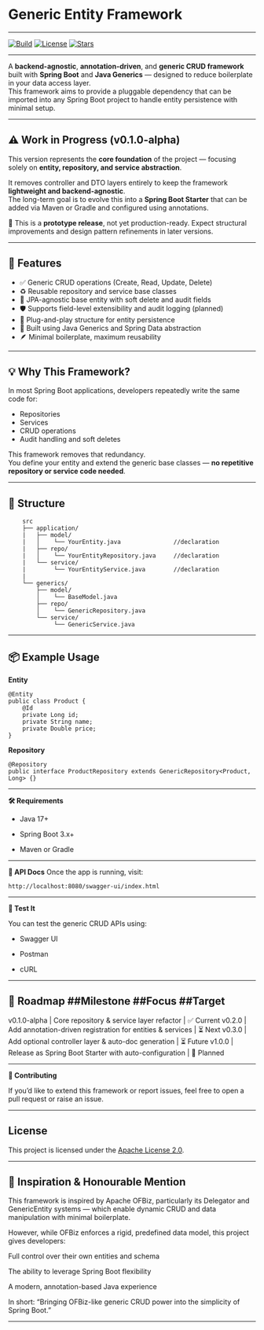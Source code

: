 # Generic Entity Framework

---

[![Build](https://img.shields.io/badge/build-passing-brightgreen?style=flat-square)](https://github.com/yourusername/generic-entity-framework/actions)
[![License](https://img.shields.io/badge/license-MIT-blue.svg?style=flat-square)](LICENSE)
[![Stars](https://img.shields.io/github/stars/Ani-D22/generic-entity-framework?style=social)](https://github.com/Ani-D22/generic-entity-framework)

---

A **backend-agnostic**, **annotation-driven**, and **generic CRUD framework** built with **Spring Boot** and **Java Generics** — designed to reduce boilerplate in your data access layer.  
This framework aims to provide a pluggable dependency that can be imported into any Spring Boot project to handle entity persistence with minimal setup.

---

## ⚠️ Work in Progress (v0.1.0-alpha)

This version represents the **core foundation** of the project — focusing solely on **entity, repository, and service abstraction**.

It removes controller and DTO layers entirely to keep the framework **lightweight and backend-agnostic**.  
The long-term goal is to evolve this into a **Spring Boot Starter** that can be added via Maven or Gradle and configured using annotations.

🚧 This is a **prototype release**, not yet production-ready. Expect structural improvements and design pattern refinements in later versions.

---

## 🚀 Features

- ✅ Generic CRUD operations (Create, Read, Update, Delete)
- ♻️ Reusable repository and service base classes
- 🧩 JPA-agnostic base entity with soft delete and audit fields
- 🛡️ Supports field-level extensibility and audit logging (planned)
- 🧱 Plug-and-play structure for entity persistence
- 🧠 Built using Java Generics and Spring Data abstraction
- 🪶 Minimal boilerplate, maximum reusability

---

## 💡 Why This Framework?

In most Spring Boot applications, developers repeatedly write the same code for:

- Repositories  
- Services  
- CRUD operations  
- Audit handling and soft deletes  

This framework removes that redundancy.  
You define your entity and extend the generic base classes — **no repetitive repository or service code needed**.

---

## 🧱 Structure

```
    src
    ├── application/
    |   ├── model/
    |   │    └── YourEntity.java               //declaration
    |   ├── repo/
    |   │    └── YourEntityRepository.java     //declaration
    |   └── service/
    |        └── YourEntityService.java        //declaration
    |
    └── generics/
        ├── model/
        │    └── BaseModel.java
        ├── repo/
        │    └── GenericRepository.java
        └── service/
             └── GenericService.java
```

---

## 📦 Example Usage

**Entity**

```
@Entity
public class Product {
    @Id
    private Long id;
    private String name;
    private Double price;
}
```

**Repository**

```
@Repository
public interface ProductRepository extends GenericRepository<Product, Long> {}
```

---

**🛠️ Requirements**

- Java 17+

- Spring Boot 3.x+

- Maven or Gradle

---

**📄 API Docs**
Once the app is running, visit:

```
http://localhost:8080/swagger-ui/index.html
```
---

**🧪 Test It**

You can test the generic CRUD APIs using:

- Swagger UI

- Postman

- cURL

---

**🧭 Roadmap**
##Milestone	        ##Focus	                                                            ##Target
---
v0.1.0-alpha    |	Core repository & service layer refactor                      |	    ✅ Current
v0.2.0          |   Add annotation-driven registration for entities & services    |	    ⏳ Next
v0.3.0          |   Add optional controller layer & auto-doc generation           |     ⏳ Future
v1.0.0          |   Release as Spring Boot Starter with auto-configuration        |    	🏁 Planned

---

**🤝 Contributing**

If you’d like to extend this framework or report issues, feel free to open a pull request or raise an issue.

---

## License

This project is licensed under the [Apache License 2.0](LICENSE).

---

## 🧠 Inspiration & Honourable Mention

This framework is inspired by Apache OFBiz, particularly its Delegator and GenericEntity systems — which enable dynamic CRUD and data manipulation with minimal boilerplate.

However, while OFBiz enforces a rigid, predefined data model, this project gives developers:

Full control over their own entities and schema

The ability to leverage Spring Boot flexibility

A modern, annotation-based Java experience

In short:
“Bringing OFBiz-like generic CRUD power into the simplicity of Spring Boot.”

---
